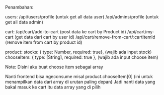 Penambahan: 

users:
/api/users/profile (untuk get all data user)
/api/admins/profile (untuk get all data admin)

cart: 
/api/cart/add-to-cart (post data ke cart by Product id)
/api/cart/my-cart (get data dari cart by user id)
/api/cart/remove-from-cart/:cartItemId (remove item from cart by product id)

product:
  stocks: { type: Number, required: true}, (wajib ada input stock)
  chooseItem: { type: [String], required: true },  (wajib ada input choose item)

Note: Disini aku buat choose item sebagai array

Nanti frontend bisa ngeconsume misal product.chooseItem[0] (ini untuk menampilkan data dari array di urutan paling depan)
Jadi nanti data yang bakal masuk ke cart itu data array yang di pilih
 